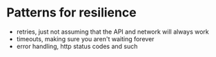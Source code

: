 # Patterns for resilience

- retries, just not assuming that the API and network will always work
- timeouts, making sure you aren't waiting forever
- error handling, http status codes and such
